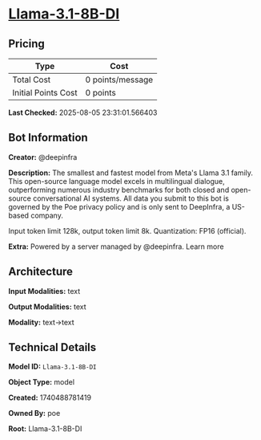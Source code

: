 # [Llama-3.1-8B-DI](https://poe.com/Llama-3.1-8B-DI)

## Pricing

| Type | Cost |
|------|------|
| Total Cost | 0 points/message |
| Initial Points Cost | 0 points |

**Last Checked:** 2025-08-05 23:31:01.566403


## Bot Information

**Creator:** @deepinfra

**Description:** The smallest and fastest model from Meta's Llama 3.1 family. This open-source language model excels in multilingual dialogue, outperforming numerous industry benchmarks for both closed and open-source conversational AI systems.  All data you submit to this bot is governed by the Poe privacy policy and is only sent to DeepInfra, a US-based company.

Input token limit 128k, output token limit 8k. Quantization: FP16 (official).

**Extra:** Powered by a server managed by @deepinfra. Learn more


## Architecture

**Input Modalities:** text

**Output Modalities:** text

**Modality:** text->text


## Technical Details

**Model ID:** `Llama-3.1-8B-DI`

**Object Type:** model

**Created:** 1740488781419

**Owned By:** poe

**Root:** Llama-3.1-8B-DI

